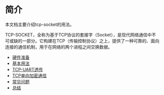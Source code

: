# 简介

本文档主要介绍tcp-socket的用法。

TCP-SOCKET，全称为基于TCP协议的套接字（Socket），是现代网络通信中不可或缺的一部分。它构建在TCP（传输控制协议）之上，提供了一种可靠的、面向连接的通信机制，用于在网络的两个进程之间交换数据。

- [硬件准备](01.md)
- [基本用法](02.md)
- [TCP-UART透传](03.md)
- [TCP单向加密通信](04.md)
- [常见问题](faq.md)
- [总结](summary.md)
